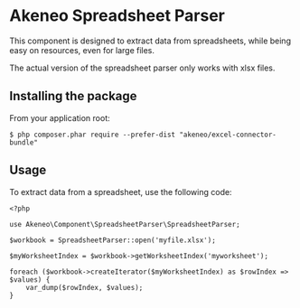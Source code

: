 Akeneo Spreadsheet Parser
=========================

This component is designed to extract data from spreadsheets, while being easy on resources, even for large files.

The actual version of the spreadsheet parser only works with xlsx files.


Installing the package
----------------------

From your application root:

    $ php composer.phar require --prefer-dist "akeneo/excel-connector-bundle"


Usage
-----

To extract data from a spreadsheet, use the following code:

    <?php
    
    use Akeneo\Component\SpreadsheetParser\SpreadsheetParser;

    $workbook = SpreadsheetParser::open('myfile.xlsx');

    $myWorksheetIndex = $workbook->getWorksheetIndex('myworksheet');
    
    foreach ($workbook->createIterator($myWorksheetIndex) as $rowIndex => $values) {
        var_dump($rowIndex, $values);
    }
